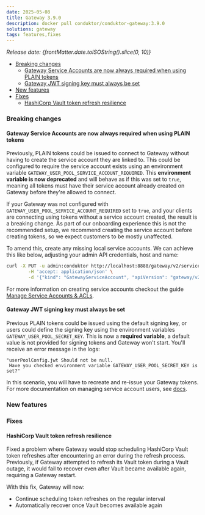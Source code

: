 ```yaml
---
date: 2025-05-08
title: Gateway 3.9.0
description: docker pull conduktor/conduktor-gateway:3.9.0
solutions: gateway
tags: features,fixes
---
```


*Release date: {frontMatter.date.toISOString().slice(0, 10)}*

- [Breaking changes](#breaking-changes)
  - [Gateway Service Accounts are now always required when using PLAIN tokens](#gateway-service-accounts-are-now-always-required-when-using-plain-tokens)
  - [Gateway JWT signing key must always be set](#gateway-jwt-signing-key-must-always-be-set)
- [New features](#new-features)
- [Fixes](#fixes)
  - [HashiCorp Vault token refresh resilience](#hashicorp-vault-token-refresh-resilience)

### Breaking changes

#### Gateway Service Accounts are now always required when using PLAIN tokens

Previously, PLAIN tokens could be issued to connect to Gateway without having to create the service account they are linked to.
This could be configured to require the service account exists using an environment variable `GATEWAY_USER_POOL_SERVICE_ACCOUNT_REQUIRED`. This **environment variable is now deprecated** and will behave as if this was set to `true`, meaning all tokens must have their service account already created on Gateway before they're allowed to connect.

If your Gateway was not configured with `GATEWAY_USER_POOL_SERVICE_ACCOUNT_REQUIRED` set to `true`, and your clients are connecting using tokens without a service account created, the result is a breaking change. As part of our onboarding experience this is not the recommended setup, we recommend creating the service account before creating tokens, so we expect customers to be mostly unaffected.

To amend this, create any missing local service accounts. We can achieve this like below, adjusting your admin API credentials, host and name:

```bash
curl -X PUT -u admin:conduktor http://localhost:8888/gateway/v2/service-account \
        -H 'accept: application/json' \
        -d '{"kind": "GatewayServiceAccount", "apiVersion": "gateway/v2", "metadata": { "name": "admin", "vCluster": "passthrough"  }, "spec": { "type": "LOCAL" }}' 
```

For more information on creating service accounts checkout the guide [Manage Service Accounts & ACLs](/gateway/how-to/manage-service-accounts-and-acls/).

#### Gateway JWT signing key must always be set

Previous PLAIN tokens could be issued using the default signing key, or users could define the signing key using the environment variables `GATEWAY_USER_POOL_SECRET_KEY`. This is now a **required variable**, a default value is not provided for signing tokens and Gateway won't start. You'll receive an error message in the logs:

```text
"userPoolConfig.jwt Should not be null.
 Have you checked environment variable GATEWAY_USER_POOL_SECRET_KEY is set?"
```

In this scenario, you will have to recreate and re-issue your Gateway tokens. For more documentation on managing service account users, see [docs](/gateway/how-to/manage-service-accounts-and-acls/#manage-a-local-service-account).

### New features

### Fixes

#### HashiCorp Vault token refresh resilience

Fixed a problem where Gateway would stop scheduling HashiCorp Vault token refreshes after encountering an error during
the refresh process. Previously, if Gateway attempted to refresh its Vault token during a Vault outage, it would fail to
recover even after Vault became available again, requiring a Gateway restart.

With this fix, Gateway will now:

- Continue scheduling token refreshes on the regular interval
- Automatically recover once Vault becomes available again

